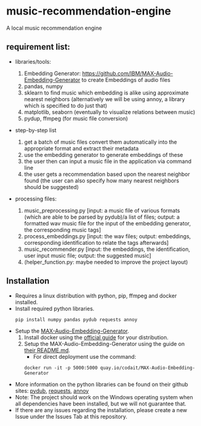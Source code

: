 # music-recommendation-engine
A local music recommendation engine
## requirement list:
- libraries/tools: 
    1. Embedding Generator: https://github.com/IBM/MAX-Audio-Embedding-Generator to create Embeddings of audio files
    2. pandas, numpy
    3. sklearn to find music which embedding is alike using approximate nearest neighbors (alternatively we will be using annoy, a library which is specified to do just that)
    4. matplotlib, seaborn (eventually to visualize relations between music)
    5. pydup, ffmpeg (for music file conversion)

- step-by-step list
    1. get a batch of music files convert them automatically into the appropriate format and extract their metadata
    2. use the embedding generator to generate embeddings of these
    3. the user then can input a music file in the application via command line
    4. the user gets a recommendation based upon the nearest neighbor found (the user can also specify how many nearest neighbors should be suggested)

- processing files:
    1. music\_preprocessing.py [input: a music file of various formats (which are able to be parsed by pydub)/a list of files; output: a formatted wav music file for the input of the embedding generator, the corresponding music tags]
    2. process\_embeddings.py [input: the wav files; output: embeddings, corresponding identification to relate the tags afterwards]
    3. music\_recommender.py [input: the embeddings, the identification, user input music file; output: the suggested music]
    4. (helper\_function.py: maybe needed to improve the project layout)

## Installation
- Requires a linux distribution with python, pip, ffmpeg and docker installed.
- Install required python libraries.
    ```
    pip install numpy pandas pydub requests annoy
    ```
- Setup the [MAX-Audio-Embedding-Generator](https://github.com/IBM/MAX-Audio-Embedding-Generator).
    1. Install docker using the [official guide](https://docs.docker.com/engine/install/) for your distribution.
    2. Setup the MAX-Audio-Embedding-Generator using the guide on [their README.md](https://github.com/IBM/MAX-Audio-Embedding-Generator).
        - For direct deployment use the command:
        ```
        docker run -it -p 5000:5000 quay.io/codait/MAX-Audio-Embedding-Generator
        ```
- More information on the python libraries can be found on their github sites: [pydub](https://github.com/jiaaro/pydub), [requests](https://github.com/psf/requests), [annoy](https://github.com/spotify/annoy)
- Note: The project should work on the Windows operating system when all dependencies have been installed, but we will not guarantee that.
- If there are any issues regarding the installation, please create a new Issue under the Issues Tab at this repository.
